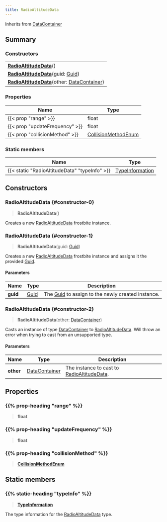 ```yaml
---
title: RadioAltitudeData
---
```


Inherits from [DataContainer](/vext/ref/shared/type/datacontainer)

## Summary

### Constructors

|  |
| --- |
| **[RadioAltitudeData](#constructor-0)**() |
| **[RadioAltitudeData](#constructor-1)**(guid: [Guid](/vext/ref/shared/type/guid)) |
| **[RadioAltitudeData](#constructor-2)**(other: [DataContainer](/vext/ref/shared/type/datacontainer)) |

### Properties

| Name | Type |
| ---- | ---- |
| {{< prop "range" >}} | float |
| {{< prop "updateFrequency" >}} | float |
| {{< prop "collisionMethod" >}} | [CollisionMethodEnum](/vext/ref/fb/collisionmethodenum) |

### Static members

| Name | Type |
| ---- | ---- |
| {{< static "RadioAltitudeData" "typeInfo" >}} | [TypeInformation](/vext/ref/shared/type/typeinformation) |

## Constructors

### RadioAltitudeData {#constructor-0}

> **RadioAltitudeData**()

Creates a new [RadioAltitudeData](/vext/ref/fb/radioaltitudedata) frostbite instance.

### RadioAltitudeData {#constructor-1}

> **RadioAltitudeData**(guid: [Guid](/vext/ref/shared/type/guid))

Creates a new [RadioAltitudeData](/vext/ref/fb/radioaltitudedata) frostbite instance and assigns it the provided [Guid](/vext/ref/shared/type/guid).

#### Parameters

| Name | Type | Description |
| ---- | ---- | ----------- |
| **guid** | [Guid](/vext/ref/shared/type/guid) | The [Guid](/vext/ref/shared/type/guid) to assign to the newly created instance. |

### RadioAltitudeData {#constructor-2}

> **RadioAltitudeData**(other: [DataContainer](/vext/ref/shared/type/datacontainer))

Casts an instance of type [DataContainer](/vext/ref/shared/type/datacontainer) to [RadioAltitudeData](/vext/ref/fb/radioaltitudedata). Will throw an error when trying to cast from an unsupported type.

#### Parameters

| Name | Type | Description |
| ---- | ---- | ----------- |
| **other** | [DataContainer](/vext/ref/shared/type/datacontainer) | The instance to cast to [RadioAltitudeData](/vext/ref/fb/radioaltitudedata). |

## Properties

### {{% prop-heading "range" %}}

> **float**

### {{% prop-heading "updateFrequency" %}}

> **float**

### {{% prop-heading "collisionMethod" %}}

> **[CollisionMethodEnum](/vext/ref/fb/collisionmethodenum)**

## Static members

### {{% static-heading "typeInfo" %}}

> **[TypeInformation](/vext/ref/shared/type/typeinformation)**

The type information for the [RadioAltitudeData](/vext/ref/fb/radioaltitudedata) type.

